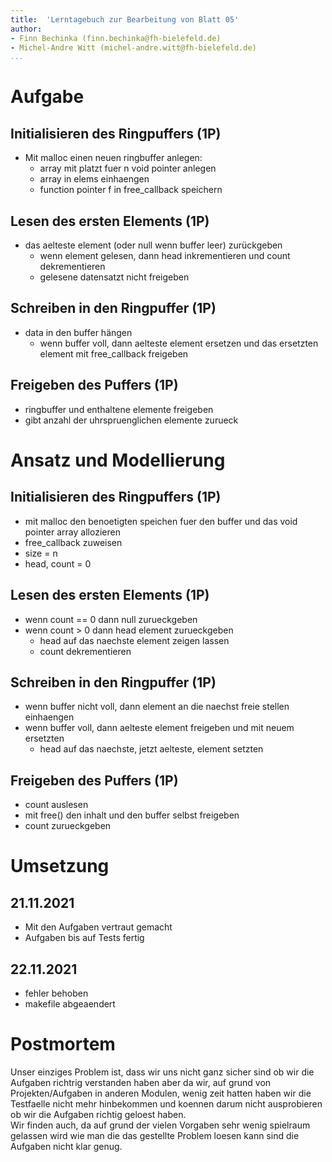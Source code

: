 ```yaml
---
title:  'Lerntagebuch zur Bearbeitung von Blatt 05'
author:
- Finn Bechinka (finn.bechinka@fh-bielefeld.de)
- Michel-Andre Witt (michel-andre.witt@fh-bielefeld.de)
...
```


# Aufgabe

<!--
Bitte hier die zu lösende Aufgabe kurz in eigenen Worten beschreiben.
-->

## Initialisieren des Ringpuffers (1P)

- Mit malloc einen neuen ringbuffer anlegen:
    - array mit platzt fuer n void pointer anlegen
    - array in elems einhaengen
    - function pointer f in free_callback speichern

## Lesen des ersten Elements (1P)

- das aelteste element (oder null wenn buffer leer) zurückgeben
    - wenn element gelesen, dann head inkrementieren und count dekrementieren
    - gelesene datensatzt nicht freigeben

## Schreiben in den Ringpuffer (1P)

- data in den buffer hängen
    - wenn buffer voll, dann aelteste element ersetzen und das ersetzten element mit free_callback freigeben

## Freigeben des Puffers (1P)

- ringbuffer und enthaltene elemente freigeben
- gibt anzahl der uhrspruenglichen elemente zurueck

# Ansatz und Modellierung

<!--
Bitte hier den Lösungsansatz kurz beschreiben:
-   Wie sollte die Aufgabe gelöst werden?
-   Welche Techniken wollten Sie einsetzen?
-   Wie sah Ihre Modellierung aus (UML-Diagramm)?
-   Worauf müssen Sie konkret achten?
-->

## Initialisieren des Ringpuffers (1P)

- mit malloc den benoetigten speichen fuer den buffer und das void pointer array allozieren
- free_callback zuweisen
- size = n
- head, count = 0

## Lesen des ersten Elements (1P)

- wenn count == 0 dann null zurueckgeben
- wenn count > 0 dann head element zurueckgeben
    - head auf das naechste element zeigen lassen
    - count dekrementieren

## Schreiben in den Ringpuffer (1P)

- wenn buffer nicht voll, dann element an die naechst freie stellen einhaengen
- wenn buffer voll, dann aelteste element freigeben und mit neuem ersetzten
    - head auf das naechste, jetzt aelteste, element setzten

## Freigeben des Puffers (1P)

- count auslesen
- mit free() den inhalt und den buffer selbst freigeben
- count zurueckgeben

# Umsetzung

<!--
Bitte hier die Umsetzung der Lösung kurz beschreiben:
-   Was haben Sie gemacht,
-   an welchem Datum haben sie es gemacht,
-   wie lange hat es gedauert,
-   was war das Ergebnis?
-->

## 21.11.2021

- Mit den Aufgaben vertraut gemacht 
- Aufgaben bis auf Tests fertig

## 22.11.2021

- fehler behoben
- makefile abgeaendert



# Postmortem

<!--
Bitte blicken Sie auf die Aufgabe, Ihren Lösungsansatz und die Umsetzung
kritisch zurück:
-   Was hat funktioniert, was nicht? Würden Sie noch einmal so vorgehen?
-   Welche Probleme sind bei der Umsetzung Ihres Lösungsansatzes aufgetreten?
-   Wie haben Sie die Probleme letztlich gelöst?
-->

Unser einziges Problem ist, dass wir uns nicht ganz sicher sind ob wir die Aufgaben richtrig verstanden haben aber da wir, auf grund von Projekten/Aufgaben in anderen Modulen, wenig zeit hatten haben wir die Testfaelle nicht mehr hinbekommen und koennen darum nicht ausprobieren ob wir die Aufgaben richtig geloest haben.  
Wir finden auch, da auf grund der vielen Vorgaben sehr wenig spielraum gelassen wird wie man die das gestellte Problem loesen kann sind die Aufgaben nicht klar genug.